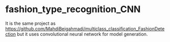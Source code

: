 # fashion_type_recognition_CNN

It is the same project as https://github.com/MahdiBeigahmadi/multiclass_classification_FashionDetection
but it uses convolutional neural network for model generation. 
